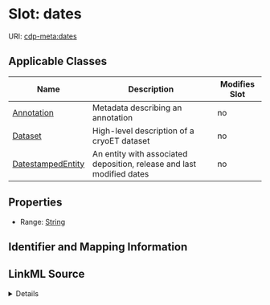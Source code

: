 

# Slot: dates

URI: [cdp-meta:dates](metadatadates)



<!-- no inheritance hierarchy -->





## Applicable Classes

| Name | Description | Modifies Slot |
| --- | --- | --- |
| [Annotation](Annotation.md) | Metadata describing an annotation |  no  |
| [Dataset](Dataset.md) | High-level description of a cryoET dataset |  no  |
| [DatestampedEntity](DatestampedEntity.md) | An entity with associated deposition, release and last modified dates |  no  |







## Properties

* Range: [String](String.md)





## Identifier and Mapping Information








## LinkML Source

<details>
```yaml
name: dates
alias: dates
domain_of:
- DatestampedEntity
- Dataset
- Annotation
range: string

```
</details>